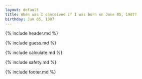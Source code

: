 ```yaml
---
layout: default
title: When was I conceived if I was born on June 05, 1907?
birthday: Jun 05, 1907
---
```


{% include header.md %}

{% include guess.md %}

{% include calculate.md %}

{% include safety.md %}

{% include footer.md %}



